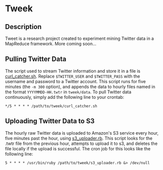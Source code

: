 Tweek
====

Description
-----------
Tweet is a research project created to experiment mining Twitter data in a MapReduce framework. More coming soon...

Pulling Twitter Data
--------------------
The script used to stream Twitter information and store it in a file is [curl_catcher.sh][curl_catcher]. Replace `$TWITTER_USER` and `$TWITTER_PASS` with the username and password to a Twitter account. This script runs for five minutes (the `-m 300` option), and appends the data to hourly files named in the format `YYYYMMDD-HH.twtr` in `tweek/data`. To pull Twitter data continuously, simply add the following line to your crontab:

`*/5 * * * * /path/to/tweek/curl_catcher.sh`

Uploading Twitter Data to S3
----------------------------
The hourly raw Twitter data is uploaded to Amazon's S3 service every hour, five minutes past the hour, using [s3_uploader.rb][s3_uploader]. This script looks for the .twtr file from the previous hour, attempts to upload it to s3, and deletes the file locally if the upload is successful. The cron job for this looks like the following line:

`5 * * * * /usr/bin/ruby /path/to/tweek/s3_uploader.rb &> /dev/null`


[curl_catcher]: https://github.com/mgartner/tweek/blob/master/curl_catcher.sh
[s3_uploader]: https://github.com/mgartner/tweek/blob/master/s3_uploader.rb
